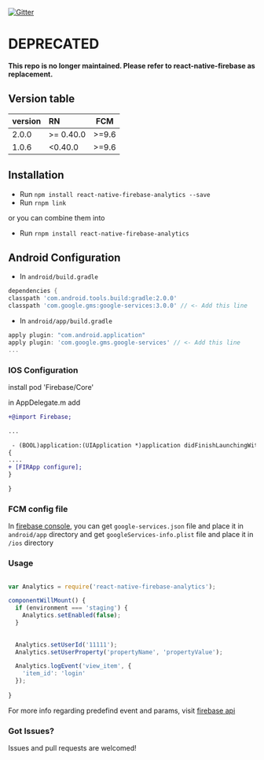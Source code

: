 [![Gitter](https://badges.gitter.im/evollu/react-native-firebase-analytics.svg)](https://gitter.im/evollu/react-native-firebase-analytics?utm_source=badge&utm_medium=badge&utm_campaign=pr-badge)

# DEPRECATED
**This repo is no longer maintained. Please refer to react-native-firebase as replacement.**

## Version table
| version | RN        | FCM     |
| ------- |:----------|:-------:|
| 2.0.0   | >= 0.40.0 | >=9.6    |
| 1.0.6   | <0.40.0   | >=9.6    |

## Installation

- Run `npm install react-native-firebase-analytics --save`
- Run `rnpm link`

or you can combine them into
- Run `rnpm install react-native-firebase-analytics`

## Android Configuration

- In `android/build.gradle`
```gradle
dependencies {
classpath 'com.android.tools.build:gradle:2.0.0'
classpath 'com.google.gms:google-services:3.0.0' // <- Add this line
```

- In `android/app/build.gradle`
```gradle
apply plugin: "com.android.application"
apply plugin: 'com.google.gms.google-services' // <- Add this line
...
```


### IOS Configuration

install pod 'Firebase/Core'

in AppDelegate.m add
```diff
+@import Firebase;

...

 - (BOOL)application:(UIApplication *)application didFinishLaunchingWithOptions:(NSDictionary *)launchOptions
{
....
+ [FIRApp configure];
}

}

```


### FCM config file
In [firebase console](https://console.firebase.google.com/), you can get `google-services.json` file and place it in `android/app` directory and get `googleServices-info.plist` file and place it in `/ios` directory

### Usage

```javascript

var Analytics = require('react-native-firebase-analytics');

componentWillMount() {
  if (environment === 'staging') {
    Analytics.setEnabled(false);
  }
  
  
  Analytics.setUserId('11111');
  Analytics.setUserProperty('propertyName', 'propertyValue');

  Analytics.logEvent('view_item', {
    'item_id': 'login'
  });
   
}
```

For more info regarding predefind event and params, visit [firebase api](https://firebase.google.com/docs/reference/android/com/google/firebase/analytics/FirebaseAnalytics.Event#constant-summary)

### Got Issues?
Issues and pull requests are welcomed!
